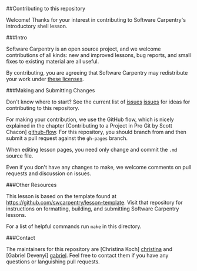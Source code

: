 ##Contributing to this repository

Welcome!  Thanks for your interest in contributing to Software Carpentry's introductory shell lesson.  

###Intro

Software Carpentry is an open source project, and we welcome contributions of all kinds: new and improved lessons, bug reports, and small fixes to existing material are all useful.

By contributing, you are agreeing that Software Carpentry may redistribute your work under [these licenses](LICENSE.md).

###Making and Submitting Changes

Don't know where to start?  See the current list of [issues] [issues] for ideas for contributing to this repository. 

For making your contribution, we use the GitHub flow, which is nicely explained in the chapter [Contributing to a Project in Pro Git by Scott Chacon] [github-flow].  For this repository, you should branch from and then submit a pull request against the `gh-pages` branch.  

When editing lesson pages, you need only change and commit the `.md` source file.  

Even if you don't have any changes to make, we welcome comments on  pull requests and discussion on issues.  

###Other Resources

This lesson is based on the template found at  https://github.com/swcarpentry/lesson-template.  Visit that repository for instructions on formatting, building, and submitting Software Carpentry lessons.  

For a list of helpful commands run `make` in this directory.  

###Contact

The maintainers for this repository are [Christina Koch] [christina] and [Gabriel Devenyi] [gabriel].  Feel free to contact them if you have any questions or languishing pull requests.  

[issues]: https://github.com/swcarpentry/shell-novice/issues
[github-flow]: http://git-scm.com/book/en/v2/GitHub-Contributing-to-a-Project
[christina]: https://github.com/ChristinaLK
[gabriel]: https://github.com/gdevenyi